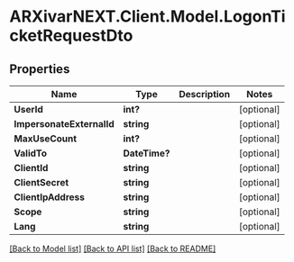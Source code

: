 # ARXivarNEXT.Client.Model.LogonTicketRequestDto
## Properties

Name | Type | Description | Notes
------------ | ------------- | ------------- | -------------
**UserId** | **int?** |  | [optional] 
**ImpersonateExternalId** | **string** |  | [optional] 
**MaxUseCount** | **int?** |  | [optional] 
**ValidTo** | **DateTime?** |  | [optional] 
**ClientId** | **string** |  | [optional] 
**ClientSecret** | **string** |  | [optional] 
**ClientIpAddress** | **string** |  | [optional] 
**Scope** | **string** |  | [optional] 
**Lang** | **string** |  | [optional] 

[[Back to Model list]](../README.md#documentation-for-models) [[Back to API list]](../README.md#documentation-for-api-endpoints) [[Back to README]](../README.md)

